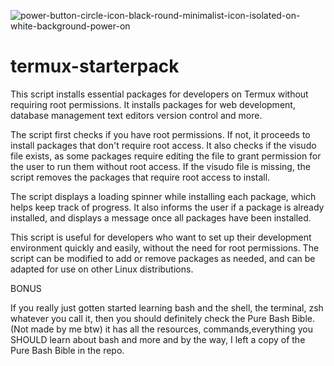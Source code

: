 ![power-button-circle-icon-black-round-minimalist-icon-isolated-on-white-background-power-on](https://user-images.githubusercontent.com/100489181/235271206-69f3aeff-9b17-456b-8fe9-df837423b076.jpg)
# termux-starterpack
This script installs essential packages for developers on Termux without requiring root permissions. It installs packages for web development, database management text editors version control and more.

The script first checks if you have root permissions. If not, it proceeds to install packages that don't require root access. It also checks if the visudo file exists, as some packages require editing the file to grant permission for the user to run them without root access. If the visudo file is missing, the script removes the packages that require root access to install.

The script displays a loading spinner while installing each package, which helps keep track of progress. It also informs the user if a package is already installed, and displays a message once all packages have been installed.

This script is useful for developers who want to set up their development environment quickly and easily, without the need for root permissions. The script can be modified to add or remove packages as needed, and can be adapted for use on other Linux distributions.

                
BONUS


If you really just gotten started learning bash and the shell, the terminal, zsh
whatever you call it, then you should definitely check the Pure Bash Bible. (Not made by me btw)
it has all the resources, commands,everything you SHOULD learn about bash and more
and by the way, I left a copy of the Pure Bash Bible in the repo.


